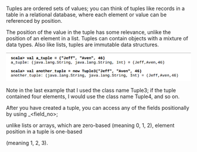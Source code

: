 Tuples are ordered sets of values; you can think of tuples like records in a table in a relational database, where each element or value can be referenced by position.

The position of the value in the tuple has some relevance, unlike the position of an element in a list. Tuples can contain objects with a mixture of data types. Also like lists, tuples are immutable data structures.

![](/assets/tupleEx.png)

Note in the last example that I used the class name Tuple3; if the tuple contained four elements, I would use the class name Tuple4, and so on.



After you have created a tuple, you can access any of the fields positionally by using \_&lt;field\_no&gt;;

unlike lists or arrays, which are zero-based \(meaning 0, 1, 2\), element position in a tuple is one-based

\(meaning 1, 2, 3\). 

